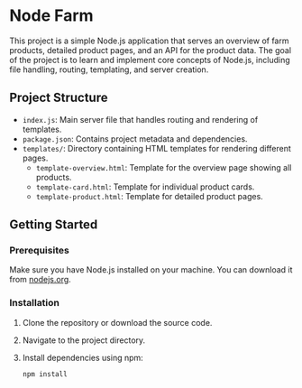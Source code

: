 # Node Farm

This project is a simple Node.js application that serves an overview of farm products, detailed product pages, and an API for the product data. The goal of the project is to learn and implement core concepts of Node.js, including file handling, routing, templating, and server creation.

## Project Structure

- `index.js`: Main server file that handles routing and rendering of templates.
- `package.json`: Contains project metadata and dependencies.
- `templates/`: Directory containing HTML templates for rendering different pages.
  - `template-overview.html`: Template for the overview page showing all products.
  - `template-card.html`: Template for individual product cards.
  - `template-product.html`: Template for detailed product pages.

## Getting Started

### Prerequisites

Make sure you have Node.js installed on your machine. You can download it from [nodejs.org](https://nodejs.org/).

### Installation

1. Clone the repository or download the source code.
2. Navigate to the project directory.
3. Install dependencies using npm:

   ```bash
   npm install
   ```
